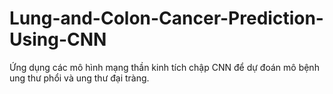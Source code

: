 # Lung-and-Colon-Cancer-Prediction-Using-CNN
Ứng dụng các mô hình mạng thần kinh tích chập CNN để dự đoán mô bệnh ung thư phổi và ung thư đại tràng.
